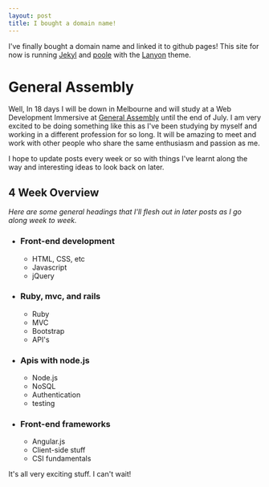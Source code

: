 ```yaml
---
layout: post
title: I bought a domain name!
---
```

I've finally bought a domain name and linked it to github pages!
This site for now is running [Jekyl](http://jekyllrb.com/) and [poole](http://getpoole.com/) with the [Lanyon](http://lanyon.getpoole.com/) theme.

# General Assembly
Well, In 18 days I will be down in Melbourne and will study at a Web Development Immersive at [General Assembly](https://generalassemb.ly/) until the end of July.
I am very excited to be doing something like this as I've been studying by myself and working in a different profession for so long. It will be amazing to meet and work with other people who share the same enthusiasm and passion as me.

I hope to update posts every week or so with things I've learnt along the way and interesting ideas to look back on later.

## 4 Week Overview
*Here are some general headings that I'll flesh out in later posts as I go along week to week.*

* ### Front-end development
  - HTML, CSS, etc
  - Javascript
  - jQuery

* ### Ruby, mvc, and rails
  - Ruby
  - MVC
  - Bootstrap
  - API's

* ### Apis with node.js
  - Node.js
  - NoSQL
  - Authentication
  - testing

* ### Front-end frameworks
  - Angular.js
  - Client-side stuff
  - CSI fundamentals

It's all very exciting stuff. I can't wait!
